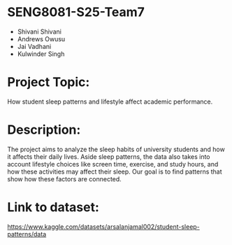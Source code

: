 # SENG8081-S25-Team7
- Shivani Shivani
- Andrews Owusu
- Jai Vadhani
- Kulwinder Singh


# Project Topic:
How student sleep patterns and lifestyle affect academic performance.


# Description:
The project aims to analyze the sleep habits of university students and how it affects their daily lives. 
Aside sleep patterns, the data also takes into account lifestyle choices like screen time, exercise, and study hours, and how these activities may affect their sleep. 
Our goal is to find patterns that show how these factors are connected.

# Link to dataset:
https://www.kaggle.com/datasets/arsalanjamal002/student-sleep-patterns/data
